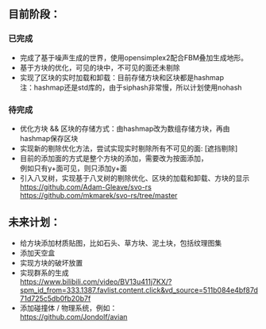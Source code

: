 ## 目前阶段：
### 已完成
- 完成了基于噪声生成的世界，使用opensimplex2配合FBM叠加生成地形。
- 基于方块的优化，可见的块中，不可见的面还未剔除
- 实现了区块的实时加载和卸载：目前存储方块和区块都是hashmap <br>
注：hashmap还是std库的，由于siphash非常慢，所以计划使用nohash
### 待完成
- 优化方块 && 区块的存储方式：由hashmap改为数组存储方块，再由hashmap保存区块
- 实现新的剔除优化方法，尝试实现实时剔除所有不可见的面: [遮挡剔除]
- 目前的添加面的方式是整个方块的添加，需要改为按面添加，<br>
例如只有y+面可见，则只添加y+面
- 引入八叉树，实现基于八叉树的剔除优化、区块的加载和卸载、方块的显示<br>
https://github.com/Adam-Gleave/svo-rs <br>
https://github.com/mkmarek/svo-rs/tree/master

## 未来计划：
- 给方块添加材质贴图，比如石头、草方块、泥土块，包括纹理图集
- 添加天空盒
- 实现方块的破坏放置
- 实现群系的生成 <br>
https://www.bilibili.com/video/BV13u411j7KX/?spm_id_from=333.1387.favlist.content.click&vd_source=511b084e4bf87d71d725c5db0fb20b7f
- 添加碰撞体 / 物理系统，例如：<br>
https://github.com/Jondolf/avian
